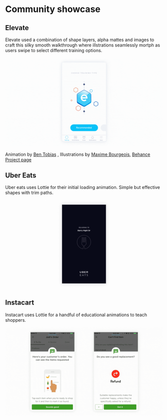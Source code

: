 # Community showcase

## Elevate

Elevate used a combination of shape layers, alpha mattes and images to craft this silky smooth walkthrough where illstrations seamlessly mortph as users swipe to select different training options.

![Elevate](/images/ShowcaseElevate.gif)

Animation by [Ben Tobias](https://dribbble.com/shots/3474396-Custom-Training-Morph-Animations)
, Illustrations by [Maxime Bourgeois](https://dribbble.com/shots/3473117-Elevate-Custom-Training-Sessions-Animation), [Behance Project page](https://www.behance.net/gallery/51581275/ELEVATE-Custom-Training-Sessions)



## Uber Eats

Uber eats uses Lottie for their initial loading animation. Simple but effective shapes with trim paths.

![Uber Eats](/images/ShowcaseUberEats.gif)



## Instacart

Instacart uses Lottie for a handful of educational animations to teach shoppers.

![Instacart](/images/ShowcaseInstacart.gif)
